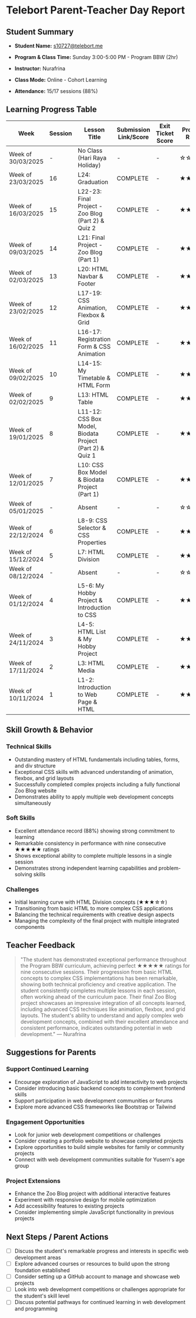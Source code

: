 # Telebort Parent-Teacher Day Report

## Student Summary

- **Student Name:** s10727@telebort.me

- **Program & Class Time:** Sunday 3:00-5:00 PM - Program BBW (2hr)

- **Instructor:** Nurafrina

- **Class Mode:** Online - Cohort Learning

- **Attendance:** 15/17 sessions (88%)


## Learning Progress Table

| Week | Session | Lesson Title | Submission Link/Score | Exit Ticket Score | Progress Rating |
|------|---------|-------------|----------------------|-------------------|-----------------|
| Week of 30/03/2025 | - | No Class (Hari Raya Holiday) | - | - | ☆☆☆☆☆ |
| Week of 23/03/2025 | 16 | L24: Graduation | COMPLETE | - | ★★★★★ |
| Week of 16/03/2025 | 15 | L22-23: Final Project - Zoo Blog (Part 2) & Quiz 2 | COMPLETE | - | ★★★★★ |
| Week of 09/03/2025 | 14 | L21: Final Project - Zoo Blog (Part 1) | COMPLETE | - | ★★★★★ |
| Week of 02/03/2025 | 13 | L20: HTML Navbar & Footer | COMPLETE | - | ★★★★★ |
| Week of 23/02/2025 | 12 | L17-19: CSS Animation, Flexbox & Grid | COMPLETE | - | ★★★★★ |
| Week of 16/02/2025 | 11 | L16-17: Registration Form & CSS Animation | COMPLETE | - | ★★★★★ |
| Week of 09/02/2025 | 10 | L14-15: My Timetable & HTML Form | COMPLETE | - | ★★★★★ |
| Week of 02/02/2025 | 9 | L13: HTML Table | COMPLETE | - | ★★★★★ |
| Week of 19/01/2025 | 8 | L11-12: CSS Box Model, Biodata Project (Part 2) & Quiz 1 | COMPLETE | - | ★★★★★ |
| Week of 12/01/2025 | 7 | L10: CSS Box Model & Biodata Project (Part 1) | COMPLETE | - | ★★★★☆ |
| Week of 05/01/2025 | - | Absent | - | - | ☆☆☆☆☆ |
| Week of 22/12/2024 | 6 | L8-9: CSS Selector & CSS Properties | COMPLETE | - | ★★★★☆ |
| Week of 15/12/2024 | 5 | L7: HTML Division | COMPLETE | - | ★★★☆☆ |
| Week of 08/12/2024 | - | Absent | - | - | ☆☆☆☆☆ |
| Week of 01/12/2024 | 4 | L5-6: My Hobby Project & Introduction to CSS | COMPLETE | - | ★★★★☆ |
| Week of 24/11/2024 | 3 | L4-5: HTML List & My Hobby Project | COMPLETE | - | ★★★★☆ |
| Week of 17/11/2024 | 2 | L3: HTML Media | COMPLETE | - | ★★★☆☆ |
| Week of 10/11/2024 | 1 | L1-2: Introduction to Web Page & HTML | COMPLETE | - | ★★★★☆ |

## Skill Growth & Behavior

### Technical Skills
- Outstanding mastery of HTML fundamentals including tables, forms, and div structure
- Exceptional CSS skills with advanced understanding of animation, flexbox, and grid layouts
- Successfully completed complex projects including a fully functional Zoo Blog website
- Demonstrates ability to apply multiple web development concepts simultaneously

### Soft Skills
- Excellent attendance record (88%) showing strong commitment to learning
- Remarkable consistency in performance with nine consecutive ★★★★★ ratings
- Shows exceptional ability to complete multiple lessons in a single session
- Demonstrates strong independent learning capabilities and problem-solving skills

### Challenges
- Initial learning curve with HTML Division concepts (★★★☆☆)
- Transitioning from basic HTML to more complex CSS applications
- Balancing the technical requirements with creative design aspects
- Managing the complexity of the final project with multiple integrated components

## Teacher Feedback
> "The student has demonstrated exceptional performance throughout the Program BBW curriculum, achieving perfect ★★★★★ ratings for nine consecutive sessions. Their progression from basic HTML concepts to complex CSS implementations has been remarkable, showing both technical proficiency and creative application. The student consistently completes multiple lessons in each session, often working ahead of the curriculum pace. Their final Zoo Blog project showcases an impressive integration of all concepts learned, including advanced CSS techniques like animation, flexbox, and grid layouts. The student's ability to understand and apply complex web development concepts, combined with their excellent attendance and consistent performance, indicates outstanding potential in web development." — Nurafrina

## Suggestions for Parents

### Support Continued Learning
- Encourage exploration of JavaScript to add interactivity to web projects
- Consider introducing basic backend concepts to complement frontend skills
- Support participation in web development communities or forums
- Explore more advanced CSS frameworks like Bootstrap or Tailwind

### Engagement Opportunities
- Look for junior web development competitions or challenges
- Consider creating a portfolio website to showcase completed projects
- Explore opportunities to build simple websites for family or community projects
- Connect with web development communities suitable for Yusern's age group

### Project Extensions
- Enhance the Zoo Blog project with additional interactive features
- Experiment with responsive design for mobile optimization
- Add accessibility features to existing projects
- Consider implementing simple JavaScript functionality in previous projects

## Next Steps / Parent Actions
- [ ] Discuss the student's remarkable progress and interests in specific web development areas
- [ ] Explore advanced courses or resources to build upon the strong foundation established
- [ ] Consider setting up a GitHub account to manage and showcase web projects
- [ ] Look into web development competitions or challenges appropriate for the student's skill level
- [ ] Discuss potential pathways for continued learning in web development and programming